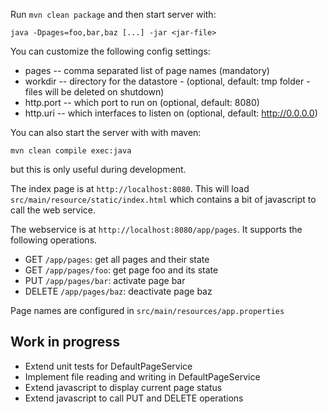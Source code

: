 Run `mvn clean package` and then start server with:
 
 ```
 java -Dpages=foo,bar,baz [...] -jar <jar-file>
 ```

You can customize the following config settings:
 - pages     -- comma separated list of page names (mandatory)
 - workdir   -- directory for the datastore - (optional, default: tmp folder -
                files will be deleted on shutdown)
 - http.port -- which port to run on          (optional, default: 8080)
 - http.uri  -- which interfaces to listen on (optional, default: http://0.0.0.0)


You can also start the server with with maven:

```
mvn clean compile exec:java
```

but this is only useful during development.
 

The index page is at `http://localhost:8080`. This will load `src/main/resource/static/index.html`
which contains a bit of javascript to call the web service.

The webservice is at `http://localhost:8080/app/pages`. It supports the following operations.

- GET `/app/pages`: get all pages and their state
- GET `/app/pages/foo`: get page foo and its state
- PUT `/app/pages/bar`: activate page bar
- DELETE `/app/pages/baz`: deactivate page baz

Page names are configured in `src/main/resources/app.properties`

## Work in progress

- Extend unit tests for DefaultPageService
- Implement file reading and writing in DefaultPageService
- Extend javascript to display current page status
- Extend javascript to call PUT and DELETE operations
